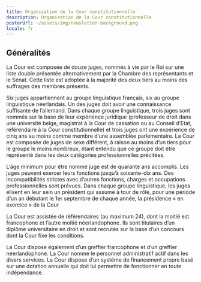 ```yaml
---
title: Organisation de la Cour constitutionnelle
description: Organisation de la Cour constitutionnelle
posterUrl: ~/assets/img/newsletter-background.png
locale: fr
---
```


## Généralités


La Cour est composée de douze juges, nommés à vie par le Roi sur une liste double présentée alternativement par la Chambre des représentants et le Sénat. Cette liste est adoptée à la majorité des deux tiers au moins des suffrages des membres présents.

Six juges appartiennent au groupe linguistique français, six au groupe linguistique néerlandais. Un des juges doit avoir une connaissance suffisante de l’allemand. Dans chaque groupe linguistique, trois juges sont nommés sur la base de leur expérience juridique (professeur de droit dans une université belge, magistrat à la Cour de cassation ou au Conseil d’Etat, référendaire à la Cour constitutionnelle) et trois juges ont une expérience de cinq ans au moins comme membre d’une assemblée parlementaire. La Cour est composée de juges de sexe différent, à raison au moins d’un tiers pour le groupe le moins nombreux, étant entendu que ce groupe doit être représenté dans les deux catégories professionnelles précitées.

L’âge minimum pour être nommé juge est de quarante ans accomplis. Les juges peuvent exercer leurs fonctions jusqu’à soixante-dix ans. Des incompatibilités strictes avec d’autres fonctions, charges et occupations professionnelles sont prévues. Dans chaque groupe linguistique, les juges élisent en leur sein un président qui assume à tour de rôle, pour une période d’un an débutant le 1er septembre de chaque année, la présidence « en exercice » de la Cour.

La Cour est assistée de référendaires (au maximum 24), dont la moitié est francophone et l’autre moitié néerlandophone. Ils sont titulaires d’un diplôme universitaire en droit et sont recrutés sur la base d’un concours dont la Cour fixe les conditions.

La Cour dispose également d’un greffier francophone et d’un greffier néerlandophone. La Cour nomme le personnel administratif actif dans les divers services. La Cour dispose d’un système de financement propre basé sur une dotation annuelle qui doit lui permettre de fonctionner en toute indépendance.
